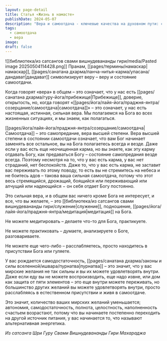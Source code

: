 ```yaml
---
layout: page-detail
title: Статья «Жизнь в намасте»
publishDate: 2024-05-07
description: "Вера и самоотдача - ключевые качества на духовном пути: самоотдача означает высшую степень доверия и предания Богу, когда все жизненные ситуации воспринимаются через призму служения и внутренней полноты. Такая вера освобождает от страданий, беспокойств и мирских желаний, формируя внутреннюю автономию и самодостаточность. Постепенно человек начинает черпать счастье и энергию из присутствия Бога, а не из внешнего мира."
tags:
  - самоотдача
  - вера
image: 
draft: false
---
```

![[библиотека/из сатсангов свами вишнудевананды гири/media/Pasted image 20250504114428.png]]
 Пранам, [[pages/термины/намаскар|намаскар]], [[pages/санатана дхарма/панча-нитья-карма/упасана/дандават|дандават]] символизирует веру – веру и состояние самоотдачи.

 Когда говорят «вера» в общем – это означает, что у нас есть [[pages/санатана дхарма/гуру-йога/прибежище|Прибежище]], доверие, открытость, но, когда говорят «[[pages/йога/лайя-йога/праджня-янтра/созерцание/самоотдача|самоотдача]]» – это означает, у нас есть настоящая, истинная, сильная вера. Мы полагаемся на Бога во всех жизненных ситуациях, и мы знаем, как полагаться.

 [[pages/йога/лайя-йога/праджня-янтра/созерцание/самоотдача|Самоотдача]] – это самопредание, вера высшей степени. Вера высшей степени в состоянии самоотдачи означает, что вам Бог начинает заменять все остальное, вы на Бога полагаетесь всегда и везде. Даже если у вас есть еще неочищенная карма, но вы знаете, как эту карму отдавать Богу, как предаваться Богу – состояние самопредания везде всегда. Поэтому несмотря на то, что у вас есть карма, у вас нет страданий, нет беспокойств. Даже то, что у вас есть карма, не заставит вас переживать по этому поводу, то есть вы не стремитесь на небеса и не боитесь адов – такова ваша сильная самоотдача, потому что этот весь стремящийся, дрожащий, боящийся или переживающий или алчущий или надеющийся − он себя отдает Богу постоянно.

 Это сильная вера, и в общем вас ничего кроме Бога не интересует, и все, что вы желаете, – это [[библиотека/из сатсангов свами вишнудевананды гири/служение|служение]], подношение, [[pages/йога/лайя-йога/праджня-янтра/медитация|медитация]] на Бога.

 Не можете медитировать – делаете что-то для Бога, практикуете.

 Не можете практиковать – думаете, анализируете о Боге, разговариваете.

 Не можете еще чего-либо – расслабляетесь, просто находитесь в присутствии Бога или гуляете.

 У вас рождается самодостаточность, [[pages/санатана дхарма/законы и силы вселенной/ишвара/пурнатва|пурнатва]] – это значит, что у вас мирские желания не так сильны и вы их можете удовлетворять внутри. Даже если еду вы не можете воспроизводить, еще надо извне, или дом как защита от пяти элементов – это еще внутри можете переживать, но большинство других желаний вы можете удовлетворять внутри, просто расслабляясь в естественном присутствии и живя в самоотдаче.

 Это значит, количество ваших мирских желаний уменьшается; автономия, самодостаточность, полнота, целостность, наполненность счастьем возрастают, потому что вы начинаете постепенно переходить на другой источник питания, у вас начинается то, что называют альтернативная энергетика.

*Из сатсанга Шри Гуру Свами Вишнудевананды Гири Махараджа*
